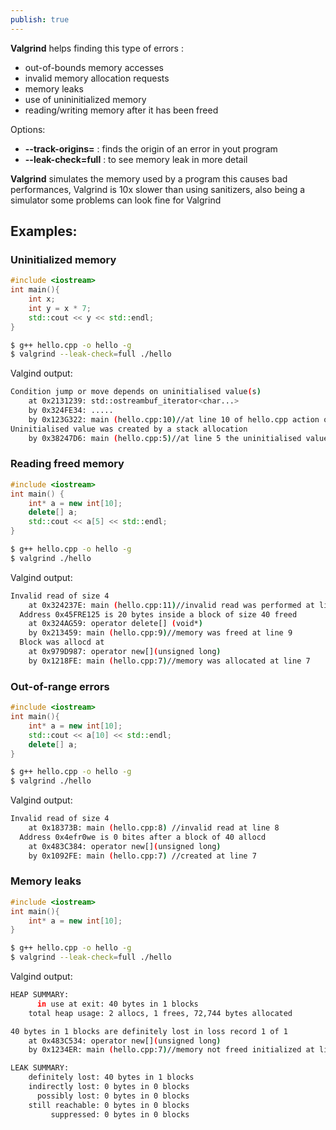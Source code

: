 ```yaml
---
publish: true
---
```

__Valgrind__ helps finding this type of errors :
+ out-of-bounds memory accesses
+ invalid memory allocation requests
+ memory leaks
+ use of unininitialized memory
+ reading/writing memory after it has been freed

Options:
+ __--track-origins=__ : finds the origin of an error in yout program
+ __--leak-check=full__ : to see memory leak in more detail

__Valgrind__ simulates the memory used by a program this causes bad performances, Valgrind is 10x slower than using sanitizers, also being a simulator some problems can look fine for Valgrind

## Examples: 

### Uninitialized memory
```c++
#include <iostream>
int main(){ 
	int x; 
	int y = x * 7;
	std::cout << y << std::endl; 
}
```
```bash
$ g++ hello.cpp -o hello -g 
$ valgrind --leak-check=full ./hello
```

Valgind output:
```bash
Condition jump or move depends on uninitialised value(s)
	at 0x2131239: std::ostreambuf_iterator<char...>
	by 0x324FE34: .....
	by 0x123G322: main (hello.cpp:10)//at line 10 of hello.cpp action on unintialised value
Uninitialised value was created by a stack allocation
	by 0x38247D6: main (hello.cpp:5)//at line 5 the uninitialised value was defined
```

### Reading freed memory
```c++
#include <iostream>
int main() { 
	int* a = new int[10]; 
	delete[] a; 
	std::cout << a[5] << std::endl; 
}
```
```bash
$ g++ hello.cpp -o hello -g 
$ valgrind ./hello
```

Valgind output:
```bash
Invalid read of size 4
	at 0x324237E: main (hello.cpp:11)//invalid read was performed at line 11
  Address 0x45FRE125 is 20 bytes inside a block of size 40 freed
	at 0x324AG59: operator delete[] (void*) 
	by 0x213459: main (hello.cpp:9)//memory was freed at line 9
  Block was allocd at
	at 0x979D987: operator new[](unsigned long)
	by 0x1218FE: main (hello.cpp:7)//memory was allocated at line 7
```

### Out-of-range errors
```c++
#include <iostream>
int main(){ 
	int* a = new int[10]; 
	std::cout << a[10] << std::endl; 
	delete[] a; 
}
```
```bash
$ g++ hello.cpp -o hello -g 
$ valgrind ./hello
```

Valgind output:
```bash
Invalid read of size 4
	at 0x18373B: main (hello.cpp:8) //invalid read at line 8
  Address 0x4efr0we is 0 bites after a block of 40 allocd
	at 0x483C384: operator new[](unsigned long)
	by 0x1092FE: main (hello.cpp:7) //created at line 7	
```

### Memory leaks
```c++
#include <iostream> 
int main(){ 
	int* a = new int[10]; 
}
```
```bash
$ g++ hello.cpp -o hello -g 
$ valgrind --leak-check=full ./hello
```

Valgind output:
```bash
HEAP SUMMARY:
	  in use at exit: 40 bytes in 1 blocks
	total heap usage: 2 allocs, 1 frees, 72,744 bytes allocated

40 bytes in 1 blocks are definitely lost in loss record 1 of 1
	at 0x483C534: operator new[](unsigned long)
	by 0x1234ER: main (hello.cpp:7)//memory not freed initialized at line 7

LEAK SUMMARY:
	definitely lost: 40 bytes in 1 blocks
	indirectly lost: 0 bytes in 0 blocks
	  possibly lost: 0 bytes in 0 blocks
	still reachable: 0 bytes in 0 blocks
		 suppressed: 0 bytes in 0 blocks
```
